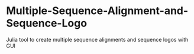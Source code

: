 # Multiple-Sequence-Alignment-and-Sequence-Logo
Julia tool to create multiple sequence alignments and sequence logos with GUI 

